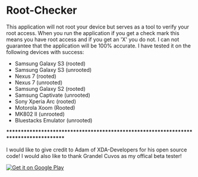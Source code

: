 <h1>Root-Checker</h1>

<p>This application will not root your device but serves as a tool to verify your root access. When you run the application if you get a check mark this means you have root access and if you get an 'X' you do not. I can not guarantee that the application will be 100% accurate.
I have tested it on the following devices with success:</p>
<ul>
<li>Samsung Galaxy S3 (rooted)</li>
<li>Samsung Galaxy S3 (unrooted)</li>
<li>Nexus 7 (rooted)</li>
<li>Nexus 7 (unrooted)</li>
<li>Samsung Galaxy S2 (rooted)</li>
<li>Samsung Captivate (unrooted)</li>
<li>Sony Xperia Arc (rooted)</li>
<li>Motorola Xoom (Rooted)</li>
<li>MK802 II (unrooted)</li>
<li>Bluestacks Emulator (unrooted)</li>
</ul>
<p><strong>************************************************************************************</strong></p>
<p>I would like to give credit to Adam of XDA-Developers for his open source code!
I would also like to thank Grandel Cuvos as my offical beta tester!</p>

<p><a href="https://play.google.com/store/apps/details?id=com.cmdann.rootchecker">
    				<img alt="Get it on Google Play" src="https://developer.android.com/images/brand/en_generic_rgb_wo_45.png" />
  	</a>
</p>
